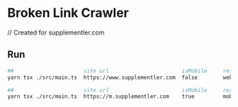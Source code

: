 # Broken Link Crawler

// Created for supplementler.com

## Run

```bash
##                      site url                       isMobile     results file name       
yarn tsx ./src/main.ts  https://www.supplementler.com  false        web

##                      site url                       isMobile     results file name       
yarn tsx ./src/main.ts  https://m.supplementler.com    true         mobile
```
